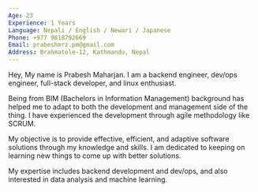 ```yaml
---
Age: 23
Experience: 1 Years
Language: Nepali / English / Newari / Japanese
Phone: +977 9818792669
Email: prabeshmrz.pm@gmail.com
Address: Brahmatole-12, Kathmandu, Nepal
---
```



Hey, My name is Prabesh Maharjan. I am a backend engineer, dev/ops engineer, full-stack developer, and linux enthusiast.

Being from BIM (Bachelors in Information Management) background has helped me to adapt to both the development and management side of the thing. I have experienced the development through agile methodology like SCRUM.

My objective is to provide effective, efficient, and adaptive software solutions through my knowledge and skills. I am dedicated to keeping on learning new things to come up with better solutions.

My expertise includes backend development and dev/ops, and also interested in data analysis and machine learning.
